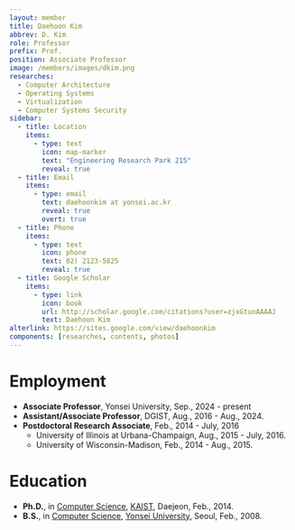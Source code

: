 ```yaml
---
layout: member
title: Daehoon Kim
abbrev: D. Kim
role: Professor
prefix: Prof.
position: Associate Professor
image: /members/images/dkim.png
researches:
  - Computer Architecture
  - Operating Systems
  - Virtualization
  - Computer Systems Security
sidebar:
  - title: Location
    items:
      - type: text
        icon: map-marker
        text: "Engineering Research Park 215"
        reveal: true
  - title: Email
    items:
      - type: email
        text: daehoonkim at yonsei.ac.kr
        reveal: true
        overt: true
  - title: Phone
    items:
      - type: text
        icon: phone
        text: 02) 2123-5825
        reveal: true
  - title: Google Scholar
    items:
      - type: link
        icon: book
        url: http://scholar.google.com/citations?user=zjxGtuoAAAAJ
        text: Daehoon Kim
alterlink: https://sites.google.com/view/daehoonkim
components: [researches, contents, photos]
---
```


# Employment
* **Associate Professor**, Yonsei University, Sep., 2024 - present
* **Assistant/Associate Professor**, DGIST, Aug., 2016 - Aug., 2024.
* **Postdoctoral Research Associate**, Feb., 2014 - July, 2016
  * University of Illinois at Urbana-Champaign, Aug., 2015 - July, 2016.
  * University of Wisconsin-Madison, Feb., 2014 - Aug., 2015. 

<div class="bigspacer"></div>

# Education
* **Ph.D.**, in [Computer Science](http://cs.kaist.ac.kr/), [KAIST](http://www.kaist.ac.kr/), Daejeon, Feb., 2014.
* **B.S.**, in [Computer Science](http://cs.yonsei.ac.kr/), [Yonsei University](http://www.yonsei.ac.kr/), Seoul, Feb., 2008.
